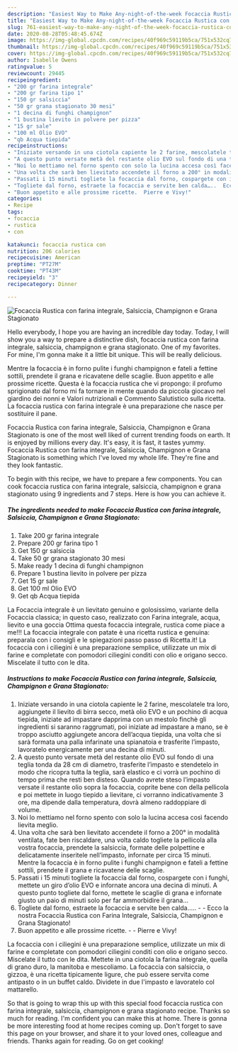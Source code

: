 ```yaml
---
description: "Easiest Way to Make Any-night-of-the-week Focaccia Rustica con farina integrale, Salsiccia, Champignon e Grana Stagionato"
title: "Easiest Way to Make Any-night-of-the-week Focaccia Rustica con farina integrale, Salsiccia, Champignon e Grana Stagionato"
slug: 761-easiest-way-to-make-any-night-of-the-week-focaccia-rustica-con-farina-integrale-salsiccia-champignon-e-grana-stagionato
date: 2020-08-28T05:48:45.674Z
image: https://img-global.cpcdn.com/recipes/40f969c59119b5ca/751x532cq70/focaccia-rustica-con-farina-integrale-salsiccia-champignon-e-grana-stagionato-recipe-main-photo.jpg
thumbnail: https://img-global.cpcdn.com/recipes/40f969c59119b5ca/751x532cq70/focaccia-rustica-con-farina-integrale-salsiccia-champignon-e-grana-stagionato-recipe-main-photo.jpg
cover: https://img-global.cpcdn.com/recipes/40f969c59119b5ca/751x532cq70/focaccia-rustica-con-farina-integrale-salsiccia-champignon-e-grana-stagionato-recipe-main-photo.jpg
author: Isabelle Owens
ratingvalue: 5
reviewcount: 29445
recipeingredient:
- "200 gr farina integrale"
- "200 gr farina tipo 1"
- "150 gr salsiccia"
- "50 gr grana stagionato 30 mesi"
- "1 decina di funghi champignon"
- "1 bustina lievito in polvere per pizza"
- "15 gr sale"
- "100 ml Olio EVO"
- "qb Acqua tiepida"
recipeinstructions:
- "Iniziate versando in una ciotola capiente le 2 farine, mescolatele tra loro, aggiungete il lievito di birra secco, metà olio EVO e un pochino di acqua tiepida, iniziate ad impastare dapprima con un mestolo finchè gli ingredienti si saranno raggrumati, poi iniziate ad impastare a mano, se è troppo asciutto aggiungete ancora dell’acqua tiepida, una volta che si sarà formata una palla infarinate una spianatoia e trasferite l’impasto, lavoratelo energicamente per una decina di minuti."
- "A questo punto versate metà del restante olio EVO sul fondo di una teglia tonda da 28 cm di diametro, trasferite l’impasto e stendetelo in modo che ricopra tutta la teglia, sarà elastico e ci vorrà un pochino di tempo prima che resti ben disteso. Quando avrete steso l’impasto versate il restante olio sopra la focaccia, coprite bene con della pellicola e poi mettete in luogo tiepido a lievitare, ci vorranno indicativamente 3 ore, ma dipende dalla temperatura, dovrà almeno raddoppiare di volume."
- "Noi lo mettiamo nel forno spento con solo la lucina accesa così facendo lievita meglio."
- "Una volta che sarà ben lievitato accendete il forno a 200° in modalità ventilata, fate ben riscaldare, una volta caldo togliete la pellicola alla vostra focaccia, prendete la salsiccia, formate delle polpettine e delicatamente inseritele nell’impasto, infornate per circa 15 minuti. Mentre la focaccia è in forno pulite i funghi champignon e fateli a fettine sottili, prendete il grana e ricavatene delle scaglie."
- "Passati i 15 minuti togliete la focaccia dal forno, cospargete con i funghi, mettete un giro d’olio EVO e infornate ancora una decina di minuti. A questo punto togliete dal forno, mettete le scaglie di grana e infornate giusto un paio di minuti solo per far ammorbidire il grana…"
- "Togliete dal forno, estraete la focaccia e servite ben calda…..  Ecco la nostra Focaccia Rustica con Farina Integrale, Salsiccia, Champignon e Grana Stagionato!"
- "Buon appetito e alle prossime ricette.  Pierre e Vivy!"
categories:
- Recipe
tags:
- focaccia
- rustica
- con

katakunci: focaccia rustica con 
nutrition: 206 calories
recipecuisine: American
preptime: "PT27M"
cooktime: "PT43M"
recipeyield: "3"
recipecategory: Dinner

---
```



![Focaccia Rustica con farina integrale, Salsiccia, Champignon e Grana Stagionato](https://img-global.cpcdn.com/recipes/40f969c59119b5ca/751x532cq70/focaccia-rustica-con-farina-integrale-salsiccia-champignon-e-grana-stagionato-recipe-main-photo.jpg)

Hello everybody, I hope you are having an incredible day today. Today, I will show you a way to prepare a distinctive dish, focaccia rustica con farina integrale, salsiccia, champignon e grana stagionato. One of my favorites. For mine, I'm gonna make it a little bit unique. This will be really delicious.

Mentre la focaccia è in forno pulite i funghi champignon e fateli a fettine sottili, prendete il grana e ricavatene delle scaglie. Buon appetito e alle prossime ricette. Questa è la focaccia rustica che vi propongo: il profumo sprigionato dal forno mi fa tornare in mente quando da piccola giocavo nel giardino dei nonni e Valori nutrizionali e Commento Salutistico sulla ricetta. La focaccia rustica con farina integrale è una preparazione che nasce per sostituire il pane.

Focaccia Rustica con farina integrale, Salsiccia, Champignon e Grana Stagionato is one of the most well liked of current trending foods on earth. It is enjoyed by millions every day. It's easy, it is fast, it tastes yummy. Focaccia Rustica con farina integrale, Salsiccia, Champignon e Grana Stagionato is something which I've loved my whole life. They're fine and they look fantastic.


To begin with this recipe, we have to prepare a few components. You can cook focaccia rustica con farina integrale, salsiccia, champignon e grana stagionato using 9 ingredients and 7 steps. Here is how you can achieve it.

<!--inarticleads1-->

##### The ingredients needed to make Focaccia Rustica con farina integrale, Salsiccia, Champignon e Grana Stagionato:

1. Take 200 gr farina integrale
1. Prepare 200 gr farina tipo 1
1. Get 150 gr salsiccia
1. Take 50 gr grana stagionato 30 mesi
1. Make ready 1 decina di funghi champignon
1. Prepare 1 bustina lievito in polvere per pizza
1. Get 15 gr sale
1. Get 100 ml Olio EVO
1. Get qb Acqua tiepida


La Focaccia integrale è un lievitato genuino e golosissimo, variante della Focaccia classica; in questo caso, realizzato con Farina integrale, acqua, lievito e una goccia Ottima questa focaccia integrale, rustica come piace a me!!! La focaccia integrale con patate è una ricetta rustica e genuina: preparala con i consigli e le spiegazioni passo passo di Ricetta.it! La focaccia con i ciliegini è una preparazione semplice, utilizzate un mix di farine e completate con pomodori ciliegini conditi con olio e origano secco. Miscelate il tutto con le dita. 

<!--inarticleads2-->

##### Instructions to make Focaccia Rustica con farina integrale, Salsiccia, Champignon e Grana Stagionato:

1. Iniziate versando in una ciotola capiente le 2 farine, mescolatele tra loro, aggiungete il lievito di birra secco, metà olio EVO e un pochino di acqua tiepida, iniziate ad impastare dapprima con un mestolo finchè gli ingredienti si saranno raggrumati, poi iniziate ad impastare a mano, se è troppo asciutto aggiungete ancora dell’acqua tiepida, una volta che si sarà formata una palla infarinate una spianatoia e trasferite l’impasto, lavoratelo energicamente per una decina di minuti.
1. A questo punto versate metà del restante olio EVO sul fondo di una teglia tonda da 28 cm di diametro, trasferite l’impasto e stendetelo in modo che ricopra tutta la teglia, sarà elastico e ci vorrà un pochino di tempo prima che resti ben disteso. Quando avrete steso l’impasto versate il restante olio sopra la focaccia, coprite bene con della pellicola e poi mettete in luogo tiepido a lievitare, ci vorranno indicativamente 3 ore, ma dipende dalla temperatura, dovrà almeno raddoppiare di volume.
1. Noi lo mettiamo nel forno spento con solo la lucina accesa così facendo lievita meglio.
1. Una volta che sarà ben lievitato accendete il forno a 200° in modalità ventilata, fate ben riscaldare, una volta caldo togliete la pellicola alla vostra focaccia, prendete la salsiccia, formate delle polpettine e delicatamente inseritele nell’impasto, infornate per circa 15 minuti. Mentre la focaccia è in forno pulite i funghi champignon e fateli a fettine sottili, prendete il grana e ricavatene delle scaglie.
1. Passati i 15 minuti togliete la focaccia dal forno, cospargete con i funghi, mettete un giro d’olio EVO e infornate ancora una decina di minuti. A questo punto togliete dal forno, mettete le scaglie di grana e infornate giusto un paio di minuti solo per far ammorbidire il grana…
1. Togliete dal forno, estraete la focaccia e servite ben calda….. -  - Ecco la nostra Focaccia Rustica con Farina Integrale, Salsiccia, Champignon e Grana Stagionato!
1. Buon appetito e alle prossime ricette. -  - Pierre e Vivy!


La focaccia con i ciliegini è una preparazione semplice, utilizzate un mix di farine e completate con pomodori ciliegini conditi con olio e origano secco. Miscelate il tutto con le dita. Mettete in una ciotola la farina integrale, quella di grano duro, la manitoba e mescoliamo. La focaccia con salsiccia, o gizzoa, è una ricetta tipicamente ligure, che può essere servita come antipasto o in un buffet caldo. Dividete in due l&#39;impasto e lavoratelo col mattarello. 

So that is going to wrap this up with this special food focaccia rustica con farina integrale, salsiccia, champignon e grana stagionato recipe. Thanks so much for reading. I'm confident you can make this at home. There is gonna be more interesting food at home recipes coming up. Don't forget to save this page on your browser, and share it to your loved ones, colleague and friends. Thanks again for reading. Go on get cooking!
